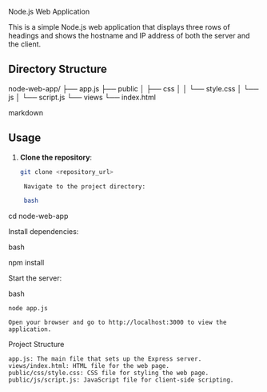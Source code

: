  Node.js Web Application

This is a simple Node.js web application that displays three rows of headings and shows the hostname and IP address of both the server and the client.

## Directory Structure

node-web-app/
├── app.js
├── public
│ ├── css
│ │ └── style.css
│ └── js
│ └── script.js
└── views
└── index.html

markdown


## Usage

1. **Clone the repository**:

   ```bash
   git clone <repository_url>

    Navigate to the project directory:

    bash

cd node-web-app

Install dependencies:

bash

npm install

Start the server:

bash

    node app.js

    Open your browser and go to http://localhost:3000 to view the application.

Project Structure

    app.js: The main file that sets up the Express server.
    views/index.html: HTML file for the web page.
    public/css/style.css: CSS file for styling the web page.
    public/js/script.js: JavaScript file for client-side scripting.


